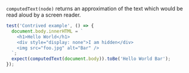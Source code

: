 `computedText(node)` returns an approximation of the text which would be read
aloud by a screen reader.

```js
test('Contrived example', () => {
  document.body.innerHTML = `
    <h1>Hello World</h1>
    <div style="display: none">I am hidden</div>
    <img src="foo.jpg" alt="Bar" />
  `;
  expect(computedText(document.body)).toBe('Hello World Bar');
});
```
